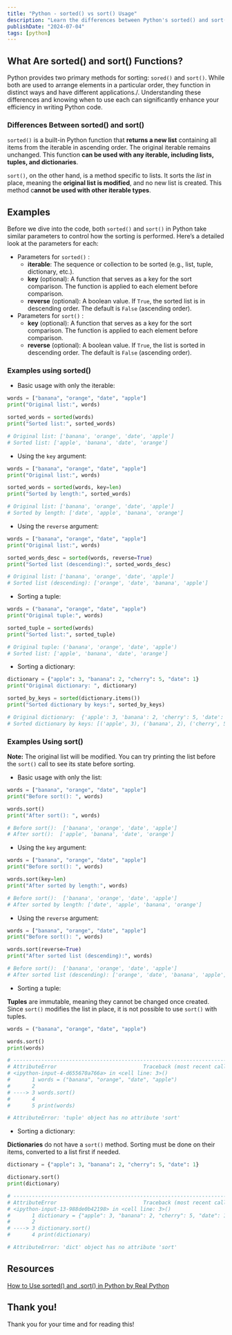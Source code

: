 ```yaml
---
title: "Python - sorted() vs sort() Usage"
description: "Learn the differences between Python's sorted() and sort() functions, with examples for lists, tuples, and dictionaries. Understand their parameters and usage"
publishDate: "2024-07-04"
tags: [python]
---
```


## What Are sorted() and sort() Functions?

Python provides two primary methods for sorting: `sored()` and `sort()`. While both are used to arrange elements in a particular order, they function in distinct ways and have different applications./. Understanding these differences and knowing when to use each can significantly enhance your efficiency in writing Python code.

### Differences Between sorted() and sort()

`sorted()` is a built-in Python function that **returns a new list** containing all items from the iterable in ascending order. The original iterable remains unchanged. This function **can be used with any iterable, including lists, tuples, and dictionaries**.

`sort()`, on the other hand, is a method specific to lists. It sorts the _list_ in place, meaning the **original list is modified**, and no new list is created. This method c**annot be used with other iterable types**.

## Examples

Before we dive into the code, both `sorted()` and `sort()` in Python take similar parameters to control how the sorting is performed. Here’s a detailed look at the parameters for each:

- Parameters for `sorted()` :
  - **iterable**: The sequence or collection to be sorted (e.g., list, tuple, dictionary, etc.).
  - **key** (optional): A function that serves as a key for the sort comparison. The function is applied to each element before comparison.
  - **reverse** (optional): A boolean value. If `True`, the sorted list is in descending order. The default is `False` (ascending order).
- Parameters for `sort()` :
  - **key** (optional): A function that serves as a key for the sort comparison. The function is applied to each element before comparison.
  - **reverse** (optional): A boolean value. If `True`, the list is sorted in descending order. The default is `False` (ascending order).

### Examples using sorted()

- Basic usage with only the iterable:

```python
words = ["banana", "orange", "date", "apple"]
print("Original list:", words)

sorted_words = sorted(words)
print("Sorted list:", sorted_words)

# Original list: ['banana', 'orange', 'date', 'apple']
# Sorted list: ['apple', 'banana', 'date', 'orange']
```

- Using the `key` argument:

```python
words = ["banana", "orange", "date", "apple"]
print("Original list:", words)

sorted_words = sorted(words, key=len)
print("Sorted by length:", sorted_words)

# Original list: ['banana', 'orange', 'date', 'apple']
# Sorted by length: ['date', 'apple', 'banana', 'orange']
```

- Using the `reverse` argument:

```python
words = ["banana", "orange", "date", "apple"]
print("Original list:", words)

sorted_words_desc = sorted(words, reverse=True)
print("Sorted list (descending):", sorted_words_desc)

# Original list: ['banana', 'orange', 'date', 'apple']
# Sorted list (descending): ['orange', 'date', 'banana', 'apple']
```

- Sorting a tuple:

```python
words = ("banana", "orange", "date", "apple")
print("Original tuple:", words)

sorted_tuple = sorted(words)
print("Sorted list:", sorted_tuple)

# Original tuple: ('banana', 'orange', 'date', 'apple')
# Sorted list: ['apple', 'banana', 'date', 'orange']
```

- Sorting a dictionary:

```python
dictionary = {"apple": 3, "banana": 2, "cherry": 5, "date": 1}
print("Original dictionary: ", dictionary)

sorted_by_keys = sorted(dictionary.items())
print("Sorted dictionary by keys:", sorted_by_keys)

# Original dictionary:  {'apple': 3, 'banana': 2, 'cherry': 5, 'date': 1}
# Sorted dictionary by keys: [('apple', 3), ('banana', 2), ('cherry', 5), ('date', 1)]
```

### Examples Using sort()

**Note:** The original list will be modified. You can try printing the list before the `sort()` call to see its state before sorting.

- Basic usage with only the list:

```python
words = ["banana", "orange", "date", "apple"]
print("Before sort(): ", words)

words.sort()
print("After sort(): ", words)

# Before sort():  ['banana', 'orange', 'date', 'apple']
# After sort():  ['apple', 'banana', 'date', 'orange']
```

- Using the `key` argument:

```python
words = ["banana", "orange", "date", "apple"]
print("Before sort(): ", words)

words.sort(key=len)
print("After sorted by length:", words)

# Before sort():  ['banana', 'orange', 'date', 'apple']
# After sorted by length: ['date', 'apple', 'banana', 'orange']
```

- Using the `reverse` argument:

```python
words = ["banana", "orange", "date", "apple"]
print("Before sort(): ", words)

words.sort(reverse=True)
print("After sorted list (descending):", words)

# Before sort():  ['banana', 'orange', 'date', 'apple']
# After sorted list (descending): ['orange', 'date', 'banana', 'apple']
```

- Sorting a tuple:

**Tuples** are immutable, meaning they cannot be changed once created. Since `sort()` modifies the list in place, it is not possible to use `sort()` with tuples.

```python
words = ("banana", "orange", "date", "apple")

words.sort()
print(words)

# ---------------------------------------------------------------------------
# AttributeError                            Traceback (most recent call last)
# <ipython-input-4-d655670a766a> in <cell line: 3>()
#       1 words = ("banana", "orange", "date", "apple")
#       2
# ----> 3 words.sort()
#       4
#       5 print(words)

# AttributeError: 'tuple' object has no attribute 'sort'
```

- Sorting a dictionary:

**Dictionaries** do not have a `sort()` method. Sorting must be done on their items, converted to a list first if needed.

```python
dictionary = {"apple": 3, "banana": 2, "cherry": 5, "date": 1}

dictionary.sort()
print(dictionary)

# ---------------------------------------------------------------------------
# AttributeError                            Traceback (most recent call last)
# <ipython-input-13-988de0b42198> in <cell line: 3>()
#       1 dictionary = {"apple": 3, "banana": 2, "cherry": 5, "date": 1}
#       2
# ----> 3 dictionary.sort()
#       4 print(dictionary)

# AttributeError: 'dict' object has no attribute 'sort'
```

## Resources

[How to Use sorted() and .sort() in Python by Real Python](https://realpython.com/python-sort/#ordering-values-with-sort)

## Thank you!

Thank you for your time and for reading this!
